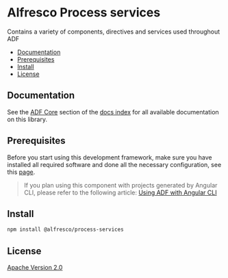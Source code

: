 # Alfresco Process services

Contains a variety of components, directives and services used throughout ADF

<!-- markdown-toc start - Don't edit this section.  npm run toc to generate it-->

<!-- toc -->

- [Documentation](#documentation)
- [Prerequisites](#prerequisites)
- [Install](#install)
- [License](#license)

<!-- tocstop -->

<!-- markdown-toc end -->

## Documentation

See the [ADF Core](../../docs/README.md#process-services) section of the [docs index](../../docs/README.md)
for all available documentation on this library.

## Prerequisites

Before you start using this development framework, make sure you have installed all required software and done all the
necessary configuration, see this [page](https://github.com/Alfresco/alfresco-ng2-components/blob/master/PREREQUISITES.md).

> If you plan using this component with projects generated by Angular CLI, please refer to the following article: [Using ADF with Angular CLI](https://github.com/Alfresco/alfresco-ng2-components/wiki/Angular-CLI)

## Install

```sh
npm install @alfresco/process-services
```

## License

[Apache Version 2.0](https://github.com/Alfresco/alfresco-ng2-components/blob/master/LICENSE)